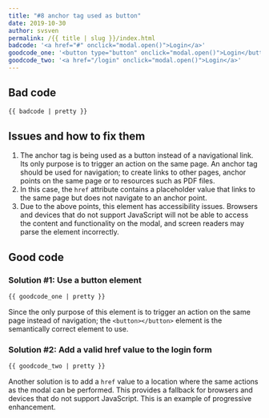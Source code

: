 ```yaml
---
title: "#8 anchor tag used as button"
date: 2019-10-30
author: svsven
permalink: /{{ title | slug }}/index.html
badcode: '<a href="#" onclick="modal.open()">Login</a>'
goodcode_one: '<button type="button" onclick="modal.open()">Login</button>'
goodcode_two: '<a href="/login" onclick="modal.open()">Login</a>'
---
```


<div class="section bad">

## Bad code

```html
{{ badcode | pretty }}
```

</div>

<div class="section" id="issues">

## Issues and how to fix them

1. The anchor tag is being used as a button instead of a navigational link. Its only purpose is to trigger an action on the same page. An anchor tag should be used for navigation; to create links to other pages, anchor points on the same page or to resources such as PDF files.
1. In this case, the `href` attribute contains a placeholder value that links to the same page but does not navigate to an anchor point.
1. Due to the above points, this element has accessibility issues. Browsers and devices that do not support JavaScript will not be able to access the content and functionality on the modal, and screen readers may parse the element incorrectly.


</div>

<div class="section">

## Good code

### Solution #1: Use a button element
```html
{{ goodcode_one | pretty }}
```

Since the only purpose of this element is to trigger an action on the same page instead of navigation; the `<button></button>` element is the semantically correct element to use.


### Solution #2: Add a valid href value to the login form
```html
{{ goodcode_two | pretty }}
```

Another solution is to add a `href` value to a location where the same actions as the modal can be performed.
This provides a fallback for browsers and devices that do not support JavaScript. This is an example of progressive enhancement.


</div>

